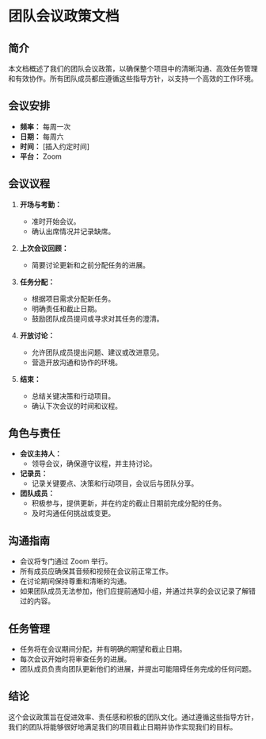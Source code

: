 # 团队会议政策文档

## 简介

本文档概述了我们的团队会议政策，以确保整个项目中的清晰沟通、高效任务管理和有效协作。所有团队成员都应遵循这些指导方针，以支持一个高效的工作环境。

## 会议安排

- **频率：** 每周一次
- **日期：** 每周六
- **时间：** [插入约定时间]
- **平台：** Zoom

## 会议议程

1. **开场与考勤：**

   - 准时开始会议。
   - 确认出席情况并记录缺席。

2. **上次会议回顾：**

   - 简要讨论更新和之前分配任务的进展。

3. **任务分配：**

   - 根据项目需求分配新任务。
   - 明确责任和截止日期。
   - 鼓励团队成员提问或寻求对其任务的澄清。

4. **开放讨论：**

   - 允许团队成员提出问题、建议或改进意见。
   - 营造开放沟通和协作的环境。

5. **结束：**
   - 总结关键决策和行动项目。
   - 确认下次会议的时间和议程。

## 角色与责任

- **会议主持人：**
  - 领导会议，确保遵守议程，并主持讨论。
- **记录员：**
  - 记录关键要点、决策和行动项目，会议后与团队分享。
- **团队成员：**
  - 积极参与，提供更新，并在约定的截止日期前完成分配的任务。
  - 及时沟通任何挑战或变更。

## 沟通指南

- 会议将专门通过 Zoom 举行。
- 所有成员应确保其音频和视频在会议前正常工作。
- 在讨论期间保持尊重和清晰的沟通。
- 如果团队成员无法参加，他们应提前通知小组，并通过共享的会议记录了解错过的内容。

## 任务管理

- 任务将在会议期间分配，并有明确的期望和截止日期。
- 每次会议开始时将审查任务的进展。
- 团队成员负责向团队更新他们的进展，并提出可能阻碍任务完成的任何问题。

## 结论

这个会议政策旨在促进效率、责任感和积极的团队文化。通过遵循这些指导方针，我们的团队将能够很好地满足我们的项目截止日期并协作实现我们的目标。
